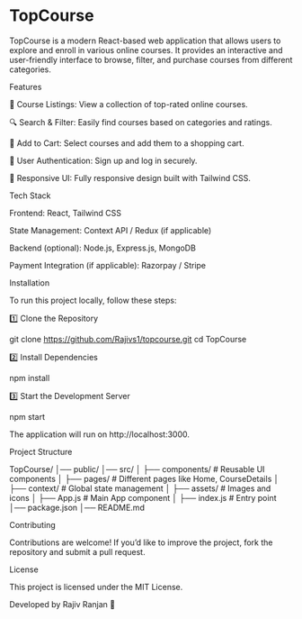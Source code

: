 # TopCourse
TopCourse is a modern React-based web application that allows users to explore and enroll in various online courses. It provides an interactive and user-friendly interface to browse, filter, and purchase courses from different categories.

Features

🎯 Course Listings: View a collection of top-rated online courses.

🔍 Search & Filter: Easily find courses based on categories and ratings.

🛒 Add to Cart: Select courses and add them to a shopping cart.

🌟 User Authentication: Sign up and log in securely.

🎨 Responsive UI: Fully responsive design built with Tailwind CSS.

Tech Stack

Frontend: React, Tailwind CSS

State Management: Context API / Redux (if applicable)

Backend (optional): Node.js, Express.js, MongoDB

Payment Integration (if applicable): Razorpay / Stripe

Installation

To run this project locally, follow these steps:

1️⃣ Clone the Repository

git clone https://github.com/Rajivs1/topcourse.git
cd TopCourse

2️⃣ Install Dependencies

npm install

3️⃣ Start the Development Server

npm start

The application will run on http://localhost:3000.

Project Structure

TopCourse/
│── public/
│── src/
│   ├── components/   # Reusable UI components
│   ├── pages/        # Different pages like Home, CourseDetails
│   ├── context/      # Global state management
│   ├── assets/       # Images and icons
│   ├── App.js        # Main App component
│   ├── index.js      # Entry point
│── package.json
│── README.md

Contributing

Contributions are welcome! If you’d like to improve the project, fork the repository and submit a pull request.

License

This project is licensed under the MIT License.

Developed by Rajiv Ranjan 🚀

